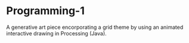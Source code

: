 # Programming-1
A generative art piece encorporating a grid theme by using an animated interactive drawing in Processing (Java).
